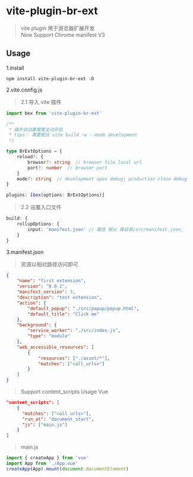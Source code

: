 # vite-plugin-br-ext

> vite plugin 用于游览器扩展开发  
> Now Support Chrome manifest V3

## Usage

1.install

```npm
npm install vite-plugin-br-ext -D
```

2.vite.config.js

> 2.1 导入 vite 插件

```ts
import bex from 'vite-plugin-br-ext'

/**
 * 插件自动重载需主动开启
 * tips： 需要配合 vite build -w --mode development
 */

type BrExtOptions = {
	reload?: {
		browser?: string  // browser file local url
		port?: number  // browser port
	}
	mode?: string  // development open debug| production close debug
}

plugins: [bex(options: BrExtOptions)]
```

> 2.2 设置入口文件

```ts
build: {
	rollupOptions: {
		input: 'manifest.json' // 路径 默认 根目录/src/manifest.json,
	}
}
```

3.manifest.json

> 资源以相对路径访问即可

```json
{
	"name": "first extension",
	"version": "0.0.1",
	"manifest_version": 3,
	"description": "test extension",
	"action": {
		"default_popup": "./src/popup/popup.html",
		"default_title": "Click me"
	},
	"background": {
		"service_worker": "./src/index.js",
		"type": "module"
	},
	"web_accessible_resources": [
		{
			"resources": ["./asset/*"],
			"matches": ["<all_urls>"]
		}
	]
}
```

> Support content_scripts Usage Vue

```json
"content_scripts": [
    {
      "matches": ["<all_urls>"],
      "run_at": "document_start",
      "js": ["main.js"]
    }
]
```

> main.js

```js
import { createApp } from 'vue'
import App from './App.vue'
createApp(App).mount(document.documentElement)
```
